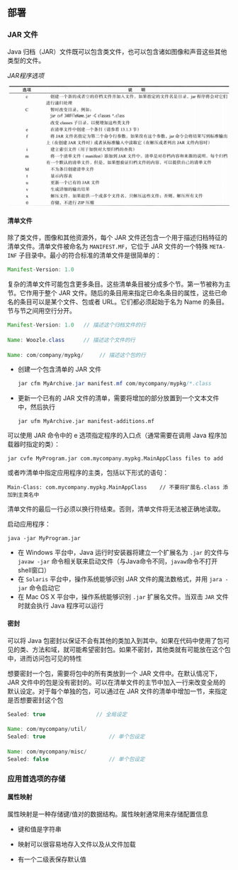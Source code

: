 ## 部署

### JAR 文件

Java 归档（JAR）文件既可以包含类文件，也可以包含诸如图像和声音这些其他类型的文件。

*JAR程序选项*

![](./Images/jar选项.png)

#### 清单文件

除了类文件，图像和其他资源外，每个 JAR 文件还包含一个用于描述归档特征的清单文件。清单文件被命名为 `MANIFEST.MF`，它位于 JAR 文件的一个特殊 `META-INF` 子目录中。最小的符合标准的清单文件是很简单的：

```java
Manifest-Version: 1.0
```

复杂的清单文件可能包含更多条目。这些清单条目被分成多个节。第一节被称为主节。它作用于整个 JAR 文件。随后的条目用来指定已命名条目的属性，这些已命名的条目可以是某个文件、包或者 URL。它们都必须起始于名为 Name 的条目。节与节之间用空行分开。

```java
Manifest-Version: 1.0 	// 描述这个归档文件的行

Name: Woozle.class		// 描述这个文件的行

Name: com/company/mypkg/     // 描述这个包的行
```

* 创建一个包含清单的 JAR 文件

  ```java
  jar cfm MyArchive.jar manifest.mf com/mycompany/mypkg/*.class
  ```

* 更新一个已有的 JAR 文件的清单，需要将增加的部分放置到一个文本文件中，然后执行

  ```jar
  jar ufm MyArchive.jar manifest-additions.mf
  ```

可以使用 JAR 命令中的 e 选项指定程序的入口点（通常需要在调用 Java 程序加载器时指定的类）：

```jar
jar cvfe MyProgram.jar com.mycompany.mypkg.MainAppClass files to add
```

或者咋清单中指定应用程序的主类，包括以下形式的语句：

```
Main-Class: com.mycompany.mypkg.MainAppClass   	// 不要将扩展名.class 添加到主类名中
```

清单文件的最后一行必须以换行符结束。否则，清单文件将无法被正确地读取。

启动应用程序：

```
java -jar MyProgram.jar
```

* 在 Windows 平台中，Java 运行时安装器将建立一个扩展名为 `.jar` 的文件与 `javaw -jar` 命令相关联来启动文件（与Java命令不同，`javaw`命令不打开shell窗口）
* 在 `Solaris` 平台中，操作系统能够识别 JAR 文件的魔法数格式，并用 `jara -jar` 命令启动它
* 在 Mac OS X 平台中，操作系统能够识别 `.jar` 扩展名文件。当双击 `JAR` 文件时就会执行 Java 程序可以运行

#### 密封

可以将 Java 包密封以保证不会有其他的类加入到其中。如果在代码中使用了包可见的类、方法和域，就可能希望密封包。如果不密封，其他类就有可能放在这个包中，进而访问包可见的特性

想要密封一个包，需要将包中的所有类放到一个 JAR 文件中。在默认情况下，JAR 文件中的包是没有密封的。可以在清单文件的主节中加入一行来改变全局的默认设定。对于每个单独的包，可以通过在 JAR 文件的清单中增加一节，来指定是否想要密封这个包

```java
Sealed: true 				// 全局设定

Name: com/mycompany/util/
Sealed: true					// 单个包设定

Name: com/mycompany/misc/
Sealed: false					// 单个包设定
```

### 应用首选项的存储

#### 属性映射

属性映射是一种存储键/值对的数据结构。属性映射通常用来存储配置信息

* 键和值是字符串

* 映射可以很容易地存入文件以及从文件加载

* 有一个二级表保存默认值


